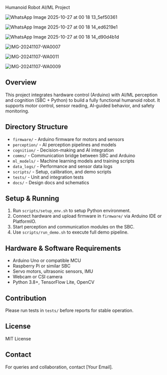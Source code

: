 Humanoid Robot AI/ML Project

![WhatsApp Image 2025-10-27 at 00 18 13_5ef50361](https://github.com/user-attachments/assets/9a720a4e-9cc1-4e36-a292-9ce4ff601c9d)

![WhatsApp Image 2025-10-27 at 00 18 14_ed6219e1](https://github.com/user-attachments/assets/0ec3cd1a-af9b-4ef7-a64c-095bb585645b)

![WhatsApp Image 2025-10-27 at 00 18 14_d90d4b1d](https://github.com/user-attachments/assets/18a71bd8-8ff1-41b7-99e1-d192e46282ae)

![IMG-20241107-WA0007](https://github.com/user-attachments/assets/e60ebf81-c205-4f5a-98f1-e8d59d1137a4)

![IMG-20241107-WA0011](https://github.com/user-attachments/assets/dafb85ea-caed-4061-89c6-f2328393d957)

![IMG-20241107-WA0009](https://github.com/user-attachments/assets/da502000-9306-47ab-9958-d788b8d97fd6)

## Overview
This project integrates hardware control (Arduino) with AI/ML perception and cognition (SBC + Python) to build a fully functional humanoid robot. It supports motor control, sensor reading, AI-guided behavior, and safety monitoring.

## Directory Structure
- `firmware/` - Arduino firmware for motors and sensors
- `perception/` - AI perception pipelines and models
- `cognition/` - Decision-making and AI integration
- `comms/` - Communication bridge between SBC and Arduino
- `ml_models/` - Machine learning models and training scripts
- `data_logs/` - Performance and sensor data logs
- `scripts/` - Setup, calibration, and demo scripts
- `tests/` - Unit and integration tests
- `docs/` - Design docs and schematics

## Setup & Running
1. Run `scripts/setup_env.sh` to setup Python environment.
2. Connect hardware and upload firmware in `firmware/` via Arduino IDE or PlatformIO.
3. Start perception and communication modules on the SBC.
4. Use `scripts/run_demo.sh` to execute full demo pipeline.

## Hardware & Software Requirements
- Arduino Uno or compatible MCU
- Raspberry Pi or similar SBC
- Servo motors, ultrasonic sensors, IMU
- Webcam or CSI camera
- Python 3.8+, TensorFlow Lite, OpenCV

## Contribution
Please run tests in `tests/` before reports for stable operation.

## License
MIT License

## Contact
For queries and collaboration, contact [Your Email].



